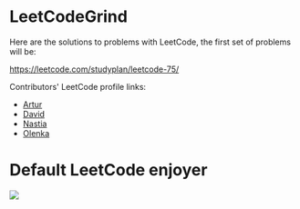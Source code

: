 # LeetCodeGrind

Here are the solutions to problems with LeetCode, the first set of problems will be:

https://leetcode.com/studyplan/leetcode-75/

Contributors' LeetCode profile links:

- [Artur](https://leetcode.com/PelArtur/)
- [David](https://leetcode.com/sTiro/)
- [Nastia](https://leetcode.com/Drakonchyk/)
- [Olenka](https://leetcode.com/olenkaaaaa/)


# Default LeetCode enjoyer

![](/media/sigma.gif)